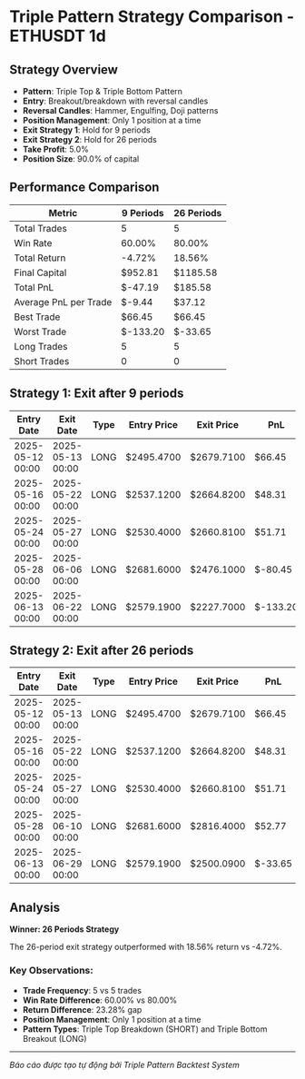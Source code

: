 # Triple Pattern Strategy Comparison - ETHUSDT 1d

## Strategy Overview
- **Pattern**: Triple Top & Triple Bottom Pattern
- **Entry**: Breakout/breakdown with reversal candles
- **Reversal Candles**: Hammer, Engulfing, Doji patterns
- **Position Management**: Only 1 position at a time
- **Exit Strategy 1**: Hold for 9 periods
- **Exit Strategy 2**: Hold for 26 periods
- **Take Profit**: 5.0%
- **Position Size**: 90.0% of capital

## Performance Comparison

| Metric | 9 Periods | 26 Periods |
|--------|-----------|------------|
| Total Trades | 5 | 5 |
| Win Rate | 60.00% | 80.00% |
| Total Return | -4.72% | 18.56% |
| Final Capital | $952.81 | $1185.58 |
| Total PnL | $-47.19 | $185.58 |
| Average PnL per Trade | $-9.44 | $37.12 |
| Best Trade | $66.45 | $66.45 |
| Worst Trade | $-133.20 | $-33.65 |
| Long Trades | 5 | 5 |
| Short Trades | 0 | 0 |

## Strategy 1: Exit after 9 periods

| Entry Date | Exit Date | Type | Entry Price | Exit Price | PnL | PnL % | Pattern Type | Exit Reason | Bars Held |
|------------|-----------|------|-------------|------------|-----|-------|-------------|-------------|-----------|
| 2025-05-12 00:00 | 2025-05-13 00:00 | LONG | $2495.4700 | $2679.7100 | $66.45 | 7.38% | triple_bottom_breakout | TP | 1 |
| 2025-05-16 00:00 | 2025-05-22 00:00 | LONG | $2537.1200 | $2664.8200 | $48.31 | 5.03% | triple_bottom_breakout | TP | 6 |
| 2025-05-24 00:00 | 2025-05-27 00:00 | LONG | $2530.4000 | $2660.8100 | $51.71 | 5.15% | triple_bottom_breakout | TP | 3 |
| 2025-05-28 00:00 | 2025-06-06 00:00 | LONG | $2681.6000 | $2476.1000 | $-80.45 | -7.66% | triple_bottom_breakout | Time | 9 |
| 2025-06-13 00:00 | 2025-06-22 00:00 | LONG | $2579.1900 | $2227.7000 | $-133.20 | -13.63% | triple_bottom_breakout | Time | 9 |

## Strategy 2: Exit after 26 periods

| Entry Date | Exit Date | Type | Entry Price | Exit Price | PnL | PnL % | Pattern Type | Exit Reason | Bars Held |
|------------|-----------|------|-------------|------------|-----|-------|-------------|-------------|-----------|
| 2025-05-12 00:00 | 2025-05-13 00:00 | LONG | $2495.4700 | $2679.7100 | $66.45 | 7.38% | triple_bottom_breakout | TP | 1 |
| 2025-05-16 00:00 | 2025-05-22 00:00 | LONG | $2537.1200 | $2664.8200 | $48.31 | 5.03% | triple_bottom_breakout | TP | 6 |
| 2025-05-24 00:00 | 2025-05-27 00:00 | LONG | $2530.4000 | $2660.8100 | $51.71 | 5.15% | triple_bottom_breakout | TP | 3 |
| 2025-05-28 00:00 | 2025-06-10 00:00 | LONG | $2681.6000 | $2816.4000 | $52.77 | 5.03% | triple_bottom_breakout | TP | 13 |
| 2025-06-13 00:00 | 2025-06-29 00:00 | LONG | $2579.1900 | $2500.0900 | $-33.65 | -3.07% | triple_bottom_breakout | End | 16 |

## Analysis

**Winner: 26 Periods Strategy**

The 26-period exit strategy outperformed with 18.56% return vs -4.72%.

### Key Observations:
- **Trade Frequency**: 5 vs 5 trades
- **Win Rate Difference**: 60.00% vs 80.00%
- **Return Difference**: 23.28% gap
- **Position Management**: Only 1 position at a time
- **Pattern Types**: Triple Top Breakdown (SHORT) and Triple Bottom Breakout (LONG)

---
*Báo cáo được tạo tự động bởi Triple Pattern Backtest System*
